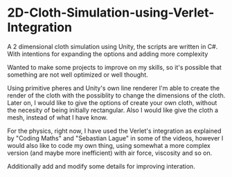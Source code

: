 # 2D-Cloth-Simulation-using-Verlet-Integration
A 2 dimensional cloth simulation using Unity, the scripts are written in C#.  With intentions for expanding the options and adding  more complexity

Wanted to make some projects to improve on my skills, so it's possible that something are not well optimized or well thought.

Using primitive pheres and Unity's own line renderer I'm able to create the render of the cloth with the possiblity to change the dimensions of the cloth. Later on, I would like to give the options of create your own cloth, without the necesity of being initially rectangular. 
Also I would like give the cloth a mesh, instead of what I have know.

For the physics, right now, I have used the Verlet's integration as explained by "Coding Maths" and "Sebastian Lague" in some of the videos, however I would also like to code my own thing, using somewhat a more complex version (and maybe more inefficient) with air force, viscosity and so on.

Additionally add and modify some details for improving interation.
